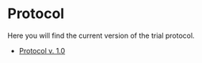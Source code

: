 # Protocol

Here you will find the current version of the trial protocol.

- [Protocol v. 1.0](protocol_1_0.pdf)
